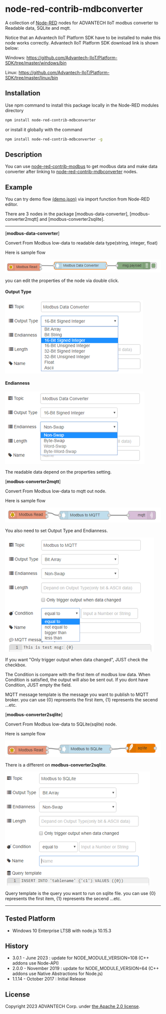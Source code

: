 # node-red-contrib-mdbconverter
A collection of [Node-RED](http://nodered.org) nodes for ADVANTECH IIoT modbus converter to Readable data, SQLite and mqtt.

Notice that an Advantech IIoT Platform SDK have to be installed to make this node works correctly.
Advantech IIoT Platform SDK download link is shown below:

Windows:
  https://github.com/Advantech-IIoT/Platform-SDK/tree/master/windows/bin

Linux:
  https://github.com/Advantech-IIoT/Platform-SDK/tree/master/linux/bin

## Installation
Use npm command to install this package locally in the Node-RED modules directory
```bash
npm install node-red-contrib-mdbconverter
```
or install it globally with the command
```bash
npm install node-red-contrib-mdbconverter -g
```

## Description
You can use [node-red-contrib-modbus](https://github.com/biancode/node-red-contrib-modbus) to get modbus data and make data converter after linking to [node-red-contrib-mdbconverter](https://github.com/Advantech-IIoT/node-red-contrib-mdbconverter) nodes.

## Example
You can try demo flow  [(demo.json)](./demo.json) via import function from Node-RED editor.

There are 3 nodes in the package [modbus-data-converter], [modbus-converter2mqtt] and [modbus-converter2sqlite].

- - -

[**modbus-data-converter**]

Convert From Modbus low-data to readable data type(string, integer, float)

Here is sample flow

![modbus_data_converter_sampleflow](./png/modbus_data_converter_sampleflow.png)

you can edit the properties of the node via double click.

#### Output Type 
![modbus_data_converter_output_type](./png/modbus_data_converter_output_type.png)

#### Endianness
![a](./png/modbus_data_converter_endianness.png)

The readable data depend on the properties setting.

[**modbus-converter2mqtt**]

Convert From Modbus low-data to mqtt out node.

Here is sample flow

![modbus_data_converter2mqtt_sampleflow](./png/modbus_data_converter2mqtt_sampleflow.png)

You also need to set Output Type and Endianness.

![modbus_data_converter_condition](./png/modbus_data_converter_condition.png)

If you want "Only trigger output when data changed", JUST check the checkbox.

The Condition is compare with the first item of modbus low data. When Condition is satisfied, the output will also be sent out. If you dont have Condition, JUST empty the field.

MQTT message template is the message you want to publish to MQTT broker.
you can use {0} represents the first item, {1} represents the secend ...etc.

[**modbus-converter2sqlite**]

Convert From Modbus low-data to SQLite(sqlite) node.

Here is sample flow

![modbus_data_converter2sqlite_sampleflow](./png/modbus_data_converter2sqlite_sampleflow.png)

There is a different on **modbus-converter2sqlite**.

![a](./png/modbus_data_converter_sqlite_query.png)

Query template is the query you want to run on sqlite file.
you can use {0} represents the first item, {1} represents the secend ...etc.

---
## Tested Platform 
- Windows 10 Enterprise LTSB with node.js 10.15.3

## History
- 3.0.1 - June 2023 : update for NODE_MODULE_VERSION=108 (C++ addons use Node-API)
- 2.0.0 - November 2019 : update for NODE_MODULE_VERSION=64 (C++ addons use Native Abstractions for Node.js)
- 1.1.14 - October 2017 : Initial Release

## License
Copyright 2023 ADVANTECH Corp. under [the Apache 2.0 license](LICENSE).
